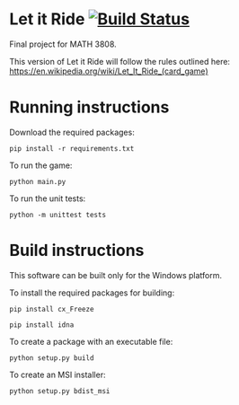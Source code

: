 # Let it Ride [![Build Status](https://travis-ci.com/DamourYouKnow/LetItRide.svg?token=rfuE5AprBEX3cX7ehdRp&branch=master)](https://travis-ci.com/DamourYouKnow/LetItRide)
Final project for MATH 3808.

This version of Let it Ride will follow the rules outlined here: https://en.wikipedia.org/wiki/Let_It_Ride_(card_game)

# Running instructions
Download the required packages:
```
pip install -r requirements.txt
```
To run the game:
```
python main.py
```
To run the unit tests:
```
python -m unittest tests
```

# Build instructions
This software can be built only for the Windows platform.  
  
To install the required packages for building:
```
pip install cx_Freeze
```
```
pip install idna
```
To create a package with an executable file:
```
python setup.py build
```
To create an MSI installer:
```
python setup.py bdist_msi
```
